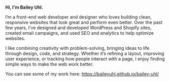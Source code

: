 **Hi, I'm Bailey Uhl.**

I’m a front-end web developer and designer who loves building clean, responsive websites that look great and perform even better. Over the past few years, I’ve designed and developed WordPress and Shopify sites, created email campaigns, and used SEO and analytics to help optimize websites.

I like combining creativity with problem-solving, bringing ideas to life through design, code, and strategy. Whether it’s refining a layout, improving user experience, or tracking how people interact with a page, I enjoy finding simple ways to make the web work better.

You can see some of my work here: https://baileyuhl.github.io/bailey-uhl/
